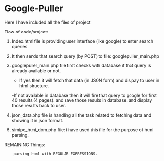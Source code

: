 # Google-Puller

Here I have included all the files of project

Flow of code/project:

1. Index.html file is providing user interface (like google) to enter search queries

2. It then sends that search query (by POST) to file: googlepuller_main.php

3. googlepuller_main.php file first checks with database if that query is already
    available or not. 
    
    - If yes then it will fetch that data (in JSON form) and dislpay
      to user in html structure.
      
    -If not available in database then it will fire that query to google
     for first 40 results (4 pages). and save those results in database.
     and display those results back to user.
     
4. json_data.php file is handling all the task related to fetching data and showing it
    in json format.
    
5. simlpe_html_dom.php file: I have used this file for the purpose of html parsing.


REMAINING Things:

        parsing html with REGULAR EXPRESSIONS.
